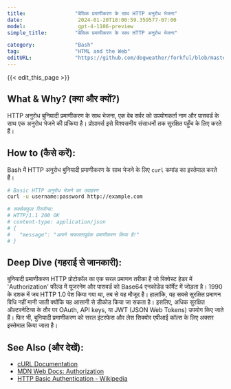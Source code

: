 ```yaml
---
title:                "बेसिक प्रमाणीकरण के साथ HTTP अनुरोध भेजना"
date:                  2024-01-20T18:00:59.359577-07:00
model:                 gpt-4-1106-preview
simple_title:         "बेसिक प्रमाणीकरण के साथ HTTP अनुरोध भेजना"

category:             "Bash"
tag:                  "HTML and the Web"
editURL:              "https://github.com/dogweather/forkful/blob/master/content/hi/bash/sending-an-http-request-with-basic-authentication.md"
---
```


{{< edit_this_page >}}

## What & Why? (क्या और क्यों?)
HTTP अनुरोध बुनियादी प्रमाणीकरण के साथ भेजना, एक वेब सर्वर को उपयोगकर्ता नाम और पासवर्ड के साथ एक अनुरोध भेजने की प्रक्रिया है। प्रोग्रामर्स इसे विश्वसनीय संसाधनों तक सुरक्षित पहुँच के लिए करते हैं।

## How to (कैसे करें):
Bash में HTTP अनुरोध बुनियादी प्रमाणीकरण के साथ भेजने के लिए `curl` कमांड का इस्तेमाल करते हैं।

```Bash
# Basic HTTP अनुरोध भेजने का उदाहरण
curl -u username:password http://example.com

# सक्सेसफुल रिस्पॉन्स:
# HTTP/1.1 200 OK
# content-type: application/json
# {
#   "message": "आपने सफलतापूर्वक प्रमाणीकरण किया है!"
# }
```

## Deep Dive (गहराई से जानकारी):
बुनियादी प्रमाणीकरण HTTP प्रोटोकॉल का एक सरल प्रमाणन तरीका है जो रिक्वेस्ट हेडर में 'Authorization' फील्ड में यूजरनेम और पासवर्ड को Base64 एनकोडेड फॉर्मेट में जोड़ता है। 1990 के दशक में जब HTTP 1.0 पेश किया गया था, तब से यह मौजूद है। हालांकि, यह सबसे सुरक्षित प्रमाणन विधि नहीं मानी जाती क्योंकि यह आसानी से डीकोड किया जा सकता है। इसलिए, अधिक सुरक्षित ऑल्टरनेटिव्स के तौर पर OAuth, API keys, या JWT (JSON Web Tokens) उपयोग किए जाते हैं। फिर भी, बुनियादी प्रमाणीकरण को सरल इंटरफेस और लेस सिक्योर एपीआई कॉल्स के लिए अक्सर इस्तेमाल किया जाता है।

## See Also (और देखें):
- [cURL Documentation](https://curl.se/docs/)
- [MDN Web Docs: Authorization](https://developer.mozilla.org/en-US/docs/Web/HTTP/Headers/Authorization)
- [HTTP Basic Authentication - Wikipedia](https://en.wikipedia.org/wiki/Basic_access_authentication)
